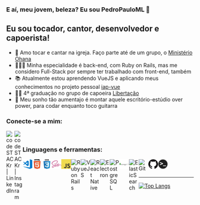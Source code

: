 ### E aí, meu jovem, beleza? Eu sou PedroPauloML 👋

## Eu sou tocador, cantor, desenvolvedor e capoerista!

* 🎸 Amo tocar e cantar na igreja. Faço parte até de um grupo, o [Ministério Ohana](https://www.instagram.com/ministry_ohana/)
* 👨🏻‍💻 Minha especialidade é back-end, com Ruby on Rails, mas me considero Full-Stack por sempre ter trabalhado com front-end, também
* 📚 Atualmente estou aprendendo VueJS e aplicando meus conhecimentos no projeto pessoal [iap-vue](https://github.com/PedroPauloML/iap-vue)
* 🤼‍♂️ 4ª graduação no grupo de capoeira [Libertação](https://www.instagram.com/capoeiralibertacaobahia/)
* 🥅 Meu sonho tão aumentajo é montar aquele escritório-estúdio over power, para codar enquanto toco guitarra

### Conecte-se a mim:

[<img align="left" alt="codeSTACKr | LinkedIn" width="22px" src="https://cdn.jsdelivr.net/npm/simple-icons@v3/icons/linkedin.svg" />][linkedin]
[<img align="left" alt="codeSTACKr | Instagram" width="22px" src="https://cdn.jsdelivr.net/npm/simple-icons@v3/icons/instagram.svg" />][instagram]

<br />

### Linguagens e ferramentas:

<img align="left" alt="Visual Studio Code" width="26px" src="https://raw.githubusercontent.com/github/explore/80688e429a7d4ef2fca1e82350fe8e3517d3494d/topics/visual-studio-code/visual-studio-code.png" />
<img align="left" alt="HTML5" width="26px" src="https://raw.githubusercontent.com/github/explore/80688e429a7d4ef2fca1e82350fe8e3517d3494d/topics/html/html.png" />
<img align="left" alt="CSS3" width="26px" src="https://raw.githubusercontent.com/github/explore/80688e429a7d4ef2fca1e82350fe8e3517d3494d/topics/css/css.png" />
<img align="left" alt="Sass" width="26px" src="https://raw.githubusercontent.com/github/explore/80688e429a7d4ef2fca1e82350fe8e3517d3494d/topics/sass/sass.png" />
<img align="left" alt="JavaScript" width="26px" src="https://raw.githubusercontent.com/github/explore/80688e429a7d4ef2fca1e82350fe8e3517d3494d/topics/javascript/javascript.png" />
<img align="left" alt="Ruby on Rails" width="26px" src="https://www.portalgsti.com.br/media/uploads/marcomascarenhas/ruby-on-rails.png" />
<img align="left" alt="VueJS" width="26px" src="https://br.vuejs.org//images/logo.png" />
<img align="left" alt="React Native" width="26px" src="https://upload.wikimedia.org/wikipedia/commons/thumb/a/a7/React-icon.svg/1200px-React-icon.svg.png" />
<img align="left" alt="Electron" width="26px" src="https://user-images.githubusercontent.com/3600593/60781010-41dfae80-a173-11e9-99f9-03a8b712b87d.png" />
<img align="left" alt="PostgreSQL" width="26px" src="https://cdn.iconscout.com/icon/free/png-512/postgresql-226047.png" />
<img align="left" alt="MongoDB" width="26px" src="https://raw.githubusercontent.com/github/explore/80688e429a7d4ef2fca1e82350fe8e3517d3494d/topics/mongodb/mongodb.png" />
<img align="left" alt="ElasticSearch" width="26px" src="https://assets.zabbix.com/img/brands/elastic.svg" />
<img align="left" alt="Git" width="26px" src="https://avatars3.githubusercontent.com/u/18133?s=200&v=4" />
<img align="left" alt="GitHub" width="26px" src="https://raw.githubusercontent.com/github/explore/78df643247d429f6cc873026c0622819ad797942/topics/github/github.png" />
<img align="left" alt="HTML5" width="26px" src="https://raw.githubusercontent.com/github/explore/80688e429a7d4ef2fca1e82350fe8e3517d3494d/topics/terminal/terminal.png" />

<br/>
<br/>

---
[![Top Langs](https://github-readme-stats.vercel.app/api/top-langs/?username=pedropauloml&layout=compact)](https://github.com/anuraghazra/github-readme-stats)

[instagram]: https://www.instagram.com/pequeno_lb/
[linkedin]: https://www.linkedin.com/in/pedropauloml/
